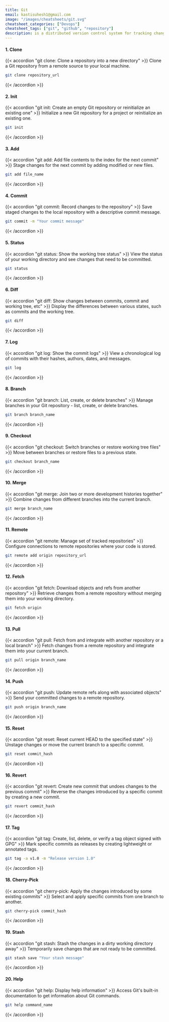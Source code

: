 ```yaml
---
title: Git
email: kastisuhesh1@gmail.com
image: "/images/cheatsheets/git.svg"
cheatsheet_categories: ["Devops"]
cheatsheet_tags: ["git", "github", "repository"]
description: is a distributed version control system for tracking changes in code and coordinating work among multiple developers.
---
```


#### 1. Clone

{{< accordion "git clone: Clone a repository into a new directory" >}}
Clone a Git repository from a remote source to your local machine.
<br>

```bash
git clone repository_url
```

{{< /accordion >}}

#### 2. Init

{{< accordion "git init: Create an empty Git repository or reinitialize an existing one" >}}
Initialize a new Git repository for a project or reinitialize an existing one.
<br>

```bash
git init
```

{{< /accordion >}}

#### 3. Add

{{< accordion "git add: Add file contents to the index for the next commit" >}}
Stage changes for the next commit by adding modified or new files.
<br>

```bash
git add file_name
```

{{< /accordion >}}

#### 4. Commit

{{< accordion "git commit: Record changes to the repository" >}}
Save staged changes to the local repository with a descriptive commit message.
<br>

```bash
git commit -m "Your commit message"
```

{{< /accordion >}}

#### 5. Status

{{< accordion "git status: Show the working tree status" >}}
View the status of your working directory and see changes that need to be committed.
<br>

```bash
git status
```

{{< /accordion >}}

#### 6. Diff

{{< accordion "git diff: Show changes between commits, commit and working tree, etc" >}}
Display the differences between various states, such as commits and the working tree.
<br>

```bash
git diff
```

{{< /accordion >}}

#### 7. Log

{{< accordion "git log: Show the commit logs" >}}
View a chronological log of commits with their hashes, authors, dates, and messages.
<br>

```bash
git log
```

{{< /accordion >}}

#### 8. Branch

{{< accordion "git branch: List, create, or delete branches" >}}
Manage branches in your Git repository - list, create, or delete branches.
<br>

```bash
git branch branch_name
```

{{< /accordion >}}

#### 9. Checkout

{{< accordion "git checkout: Switch branches or restore working tree files" >}}
Move between branches or restore files to a previous state.
<br>

```bash
git checkout branch_name
```

{{< /accordion >}}

#### 10. Merge

{{< accordion "git merge: Join two or more development histories together" >}}
Combine changes from different branches into the current branch.
<br>

```bash
git merge branch_name
```

{{< /accordion >}}

#### 11. Remote

{{< accordion "git remote: Manage set of tracked repositories" >}}
Configure connections to remote repositories where your code is stored.
<br>

```bash
git remote add origin repository_url
```

{{< /accordion >}}

#### 12. Fetch

{{< accordion "git fetch: Download objects and refs from another repository" >}}
Retrieve changes from a remote repository without merging them into your working directory.
<br>

```bash
git fetch origin
```

{{< /accordion >}}

#### 13. Pull

{{< accordion "git pull: Fetch from and integrate with another repository or a local branch" >}}
Fetch changes from a remote repository and integrate them into your current branch.
<br>

```bash
git pull origin branch_name
```

{{< /accordion >}}

#### 14. Push

{{< accordion "git push: Update remote refs along with associated objects" >}}
Send your committed changes to a remote repository.
<br>

```bash
git push origin branch_name
```

{{< /accordion >}}

#### 15. Reset

{{< accordion "git reset: Reset current HEAD to the specified state" >}}
Unstage changes or move the current branch to a specific commit.
<br>

```bash
git reset commit_hash
```

{{< /accordion >}}

#### 16. Revert

{{< accordion "git revert: Create new commit that undoes changes to the previous commit" >}}
Reverse the changes introduced by a specific commit by creating a new commit.
<br>

```bash
git revert commit_hash
```

{{< /accordion >}}

#### 17. Tag

{{< accordion "git tag: Create, list, delete, or verify a tag object signed with GPG" >}}
Mark specific commits as releases by creating lightweight or annotated tags.
<br>

```bash
git tag -a v1.0 -m "Release version 1.0"
```

{{< /accordion >}}

#### 18. Cherry-Pick

{{< accordion "git cherry-pick: Apply the changes introduced by some existing commits" >}}
Select and apply specific commits from one branch to another.
<br>

```bash
git cherry-pick commit_hash
```

{{< /accordion >}}

#### 19. Stash

{{< accordion "git stash: Stash the changes in a dirty working directory away" >}}
Temporarily save changes that are not ready to be committed.
<br>

```bash
git stash save "Your stash message"
```

{{< /accordion >}}

#### 20. Help

{{< accordion "git help: Display help information" >}}
Access Git's built-in documentation to get information about Git commands.
<br>

```bash
git help command_name
```

{{< /accordion >}}
